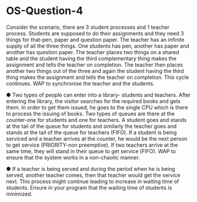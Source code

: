 # OS-Question-4
Consider the scenario, there are 3 student processes and 1 teacher process. Students are supposed to do their assignments and they need 3 things for that-pen, paper and question paper. The teacher has an infinite supply of all the three things. One students has pen, another has paper and another has question paper. The teacher places two things on a shared table and the student having the third complementary thing makes the assignment and tells the teacher on completion. The teacher then places another two things out of the three and again the student having the third thing makes the assignment and tells the teacher on completion. This cycle continues. WAP to synchronise the teacher and the students.

●	Two types of people can enter into a library- students and teachers. After entering the library, the visitor searches for the required books and gets them. In order to get them issued, he goes to the single CPU which is there to process the issuing of books. Two types of queues are there at the counter-one for students and one for teachers. A student goes and stands at the tail of the queue for students and similarly the teacher goes and stands at the tail of the queue for teachers (FIFO). If a student is being serviced and a teacher arrives at the counter, he would be the next person to get service (PRIORITY-non preemptive). If two teachers arrive at the same time, they will stand in their queue to get service (FIFO). WAP to ensure that the system works in a non-chaotic manner.

●	If a teacher is being served and during the period when he is being served, another teacher comes, then that teacher would get the service next. This process might continue leading to increase in waiting time of students. Ensure in your program that the waiting time of students is minimized.
